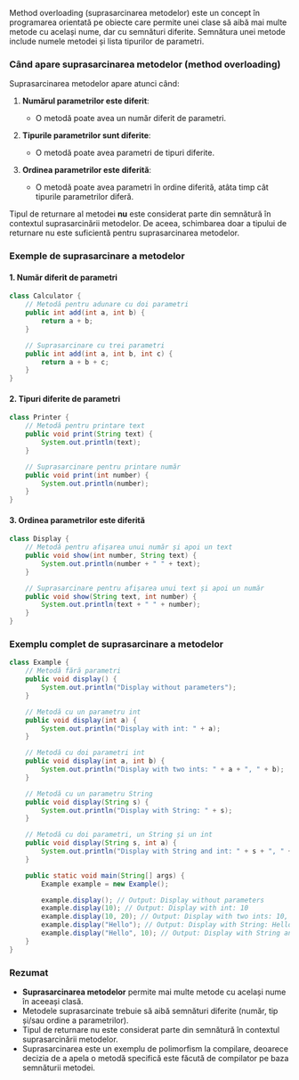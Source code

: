 Method overloading (suprasarcinarea metodelor) este un concept în programarea orientată pe obiecte care permite unei clase să aibă mai multe metode cu același nume, dar cu semnături diferite. Semnătura unei metode include numele metodei și lista tipurilor de parametri.

### Când apare suprasarcinarea metodelor (method overloading)

Suprasarcinarea metodelor apare atunci când:
1. **Numărul parametrilor este diferit**:
   - O metodă poate avea un număr diferit de parametri.

2. **Tipurile parametrilor sunt diferite**:
   - O metodă poate avea parametri de tipuri diferite.

3. **Ordinea parametrilor este diferită**:
   - O metodă poate avea parametri în ordine diferită, atâta timp cât tipurile parametrilor diferă.

Tipul de returnare al metodei **nu** este considerat parte din semnătură în contextul suprasarcinării metodelor. De aceea, schimbarea doar a tipului de returnare nu este suficientă pentru suprasarcinarea metodelor.

### Exemple de suprasarcinare a metodelor

#### 1. Număr diferit de parametri

```java
class Calculator {
    // Metodă pentru adunare cu doi parametri
    public int add(int a, int b) {
        return a + b;
    }

    // Suprasarcinare cu trei parametri
    public int add(int a, int b, int c) {
        return a + b + c;
    }
}
```

#### 2. Tipuri diferite de parametri

```java
class Printer {
    // Metodă pentru printare text
    public void print(String text) {
        System.out.println(text);
    }

    // Suprasarcinare pentru printare număr
    public void print(int number) {
        System.out.println(number);
    }
}
```

#### 3. Ordinea parametrilor este diferită

```java
class Display {
    // Metodă pentru afișarea unui număr și apoi un text
    public void show(int number, String text) {
        System.out.println(number + " " + text);
    }

    // Suprasarcinare pentru afișarea unui text și apoi un număr
    public void show(String text, int number) {
        System.out.println(text + " " + number);
    }
}
```

### Exemplu complet de suprasarcinare a metodelor

```java
class Example {
    // Metodă fără parametri
    public void display() {
        System.out.println("Display without parameters");
    }

    // Metodă cu un parametru int
    public void display(int a) {
        System.out.println("Display with int: " + a);
    }

    // Metodă cu doi parametri int
    public void display(int a, int b) {
        System.out.println("Display with two ints: " + a + ", " + b);
    }

    // Metodă cu un parametru String
    public void display(String s) {
        System.out.println("Display with String: " + s);
    }

    // Metodă cu doi parametri, un String și un int
    public void display(String s, int a) {
        System.out.println("Display with String and int: " + s + ", " + a);
    }

    public static void main(String[] args) {
        Example example = new Example();

        example.display(); // Output: Display without parameters
        example.display(10); // Output: Display with int: 10
        example.display(10, 20); // Output: Display with two ints: 10, 20
        example.display("Hello"); // Output: Display with String: Hello
        example.display("Hello", 10); // Output: Display with String and int: Hello, 10
    }
}
```

### Rezumat

- **Suprasarcinarea metodelor** permite mai multe metode cu același nume în aceeași clasă.
- Metodele suprasarcinate trebuie să aibă semnături diferite (număr, tip și/sau ordine a parametrilor).
- Tipul de returnare nu este considerat parte din semnătură în contextul suprasarcinării metodelor.
- Suprasarcinarea este un exemplu de polimorfism la compilare, deoarece decizia de a apela o metodă specifică este făcută de compilator pe baza semnăturii metodei.
